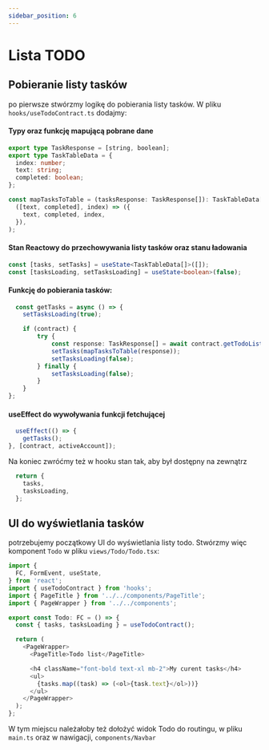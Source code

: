 ```yaml
---
sidebar_position: 6
---
```


# Lista TODO

## Pobieranie listy tasków

po pierwsze stwórzmy logikę do pobierania listy tasków. W pliku `hooks/useTodoContract.ts` dodajmy: 

#### Typy oraz funkcję mapującą pobrane dane
```typescript
export type TaskResponse = [string, boolean];
export type TaskTableData = {
  index: number;
  text: string;
  completed: boolean;
};

const mapTasksToTable = (tasksResponse: TaskResponse[]): TaskTableData[] => tasksResponse.map(
  ([text, completed], index) => ({
    text, completed, index,
  }),
);
```

#### Stan Reactowy do przechowywania listy tasków oraz stanu ładowania
```typescript
const [tasks, setTasks] = useState<TaskTableData[]>([]);
const [tasksLoading, setTasksLoading] = useState<boolean>(false);
```

#### Funkcję do pobierania tasków:
```typescript
  const getTasks = async () => {
    setTasksLoading(true);

    if (contract) {
        try {
            const response: TaskResponse[] = await contract.getTodoList(activeAccount);
            setTasks(mapTasksToTable(response));
            setTasksLoading(false);
        } finally {
            setTasksLoading(false);
        }
    }
};
```

#### useEffect do wywoływania funkcji fetchującej
```typescript
  useEffect(() => {
    getTasks();
}, [contract, activeAccount]);
```

Na koniec zwróćmy też w hooku stan tak, aby był dostępny na zewnątrz
```typescript
  return {
    tasks,
    tasksLoading,
  };
```

## UI do wyświetlania tasków

potrzebujemy początkowy UI do wyświetlania listy todo. Stwórzmy więc komponent `Todo` w pliku `views/Todo/Todo.tsx`:


```typescript jsx
import {
  FC, FormEvent, useState,
} from 'react';
import { useTodoContract } from 'hooks';
import { PageTitle } from '../../components/PageTitle';
import { PageWrapper } from '../../components';

export const Todo: FC = () => {
  const { tasks, tasksLoading } = useTodoContract();

  return (
    <PageWrapper>
      <PageTitle>Todo list</PageTitle>

      <h4 className="font-bold text-xl mb-2">My curent tasks</h4>
      <ul>
        {tasks.map((task) => (<ol>{task.text}</ol>))}
      </ul>
    </PageWrapper>
  );
};

```

W tym miejscu należałoby też dołożyć widok Todo do routingu, w pliku `main.ts` 
oraz w nawigacji, `components/Navbar` 


